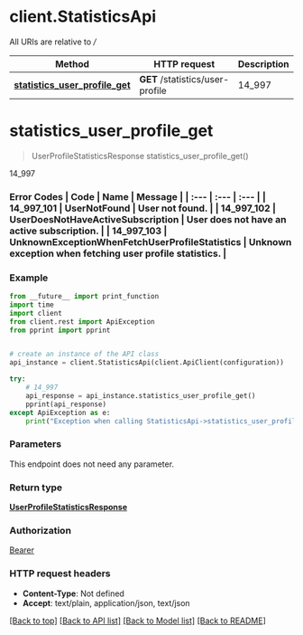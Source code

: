 # client.StatisticsApi

All URIs are relative to */*

Method | HTTP request | Description
------------- | ------------- | -------------
[**statistics_user_profile_get**](StatisticsApi.md#statistics_user_profile_get) | **GET** /statistics/user-profile | 14_997

# **statistics_user_profile_get**
> UserProfileStatisticsResponse statistics_user_profile_get()

14_997

### Error Codes  | Code | Name | Message |  | :--- | :--- | :--- |  | 14_997_101 | UserNotFound | User not found. |  | 14_997_102 | UserDoesNotHaveActiveSubscription | User does not have an active subscription. |  | 14_997_103 | UnknownExceptionWhenFetchUserProfileStatistics | Unknown exception when fetching user profile statistics. |

### Example
```python
from __future__ import print_function
import time
import client
from client.rest import ApiException
from pprint import pprint


# create an instance of the API class
api_instance = client.StatisticsApi(client.ApiClient(configuration))

try:
    # 14_997
    api_response = api_instance.statistics_user_profile_get()
    pprint(api_response)
except ApiException as e:
    print("Exception when calling StatisticsApi->statistics_user_profile_get: %s\n" % e)
```

### Parameters
This endpoint does not need any parameter.

### Return type

[**UserProfileStatisticsResponse**](UserProfileStatisticsResponse.md)

### Authorization

[Bearer](../README.md#Bearer)

### HTTP request headers

 - **Content-Type**: Not defined
 - **Accept**: text/plain, application/json, text/json

[[Back to top]](#) [[Back to API list]](../README.md#documentation-for-api-endpoints) [[Back to Model list]](../README.md#documentation-for-models) [[Back to README]](../README.md)

